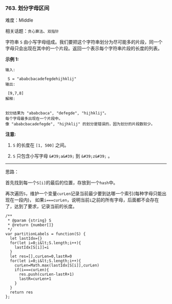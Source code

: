 ### 763. 划分字母区间

难度：Middle

相关话题：`贪心算法`、`双指针`

字符串  `S`  由小写字母组成。我们要把这个字符串划分为尽可能多的片段，同一个字母只会出现在其中的一个片段。返回一个表示每个字符串片段的长度的列表。



 **示例 1:** 





```
输入:

 S = "ababcbacadefegdehijhklij"
输出:

 [9,7,8]
解释:


划分结果为 "ababcbaca", "defegde", "hijhklij"。
每个字母最多出现在一个片段中。
像 "ababcbacadefegde", "hijhklij" 的划分是错误的，因为划分的片段数较少。

```

 **注意:** 





1.  `S` 的长度在 `[1, 500]` 之间。

2.  `S` 只包含小写字母 `&#39;a&#39;` 到 `&#39;z&#39;` 。






-----

思路：

首先找到每一个`S[i]`的最后的位置，存放到一个`hash`中。

再次遍历`S`，维护一个变量`curLen`记录当前最少要到达哪一个索引(每种字母只能出现在一段内)，
如果`i===curLen`，说明当前`i`之前的所有字母，后面都不会存在了，达到了要求，记录当前的长度。


```
/**
 * @param {string} S
 * @return {number[]}
 */
var partitionLabels = function(S) {
  let lastIdx={}
  for(let i=0;i&lt;S.length;i++){
    lastIdx[S[i]]=i
  }
  let res=[],curLen=0,lastR=0
  for(let i=0;i&lt;S.length;i++){
    curLen=Math.max(lastIdx[S[i]],curLen)
    if(i===curLen){
      res.push(curLen-lastR+1)
      lastR=curLen+1
    }
  }
  return res
};



```
